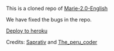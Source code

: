 This is a cloned repo of [Marie-2.0-English](https://github.com/TGExplore/Marie-2.0-English#marie-20-english)

We have fixed the bugs in the repo.

[Deploy to heroku](https://heroku.com/deploy?template=https://github.com/Skievoid/skievoidmanagerbot.git)

Credits: [Saprativ](http://t.me/saprativ004) and [The_peru_coder](http://t.me/The_Peru_Coder)





